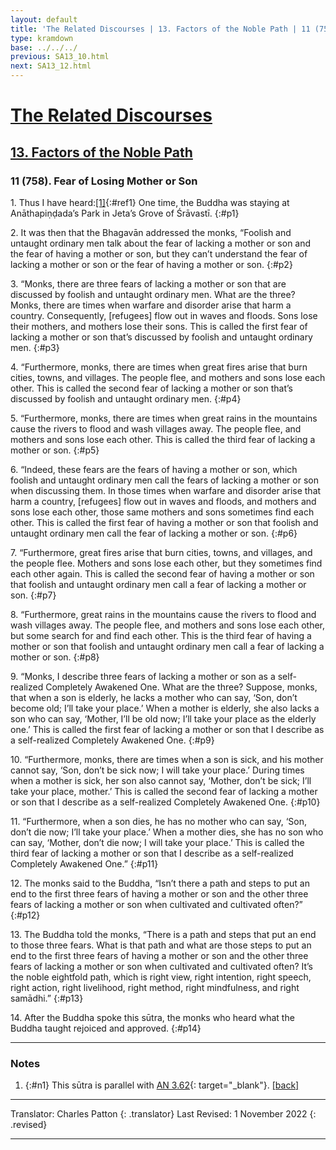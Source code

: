 ```yaml
---
layout: default
title: 'The Related Discourses | 13. Factors of the Noble Path | 11 (758). Fear of Losing Mother or Son'
type: kramdown
base: ../../../
previous: SA13_10.html
next: SA13_12.html
---
```


# [The Related Discourses](../index.html)
## [13. Factors of the Noble Path](index.html)
### 11 (758). Fear of Losing Mother or Son

1\. Thus I have heard:[\[1\]](#n1){:#ref1} One time, the Buddha was staying at Anāthapiṇḍada’s Park in Jeta’s Grove of Śrāvastī.
{:#p1}

2\. It was then that the Bhagavān addressed the monks, “Foolish and untaught ordinary men talk about the fear of lacking a mother or son and the fear of having a mother or son, but they can’t understand the fear of lacking a mother or son or the fear of having a mother or son.
{:#p2}

3\. “Monks, there are three fears of lacking a mother or son that are discussed by foolish and untaught ordinary men. What are the three? Monks, there are times when warfare and disorder arise that harm a country. Consequently, [refugees] flow out in waves and floods. Sons lose their mothers, and mothers lose their sons. This is called the first fear of lacking a mother or son that’s discussed by foolish and untaught ordinary men.
{:#p3}

4\. “Furthermore, monks, there are times when great fires arise that burn cities, towns, and villages. The people flee, and mothers and sons lose each other. This is called the second fear of lacking a mother or son that’s discussed by foolish and untaught ordinary men.
{:#p4}

5\. “Furthermore, monks, there are times when great rains in the mountains cause the rivers to flood and wash villages away. The people flee, and mothers and sons lose each other. This is called the third fear of lacking a mother or son.
{:#p5}

6\. “Indeed, these fears are the fears of having a mother or son, which foolish and untaught ordinary men call the fears of lacking a mother or son when discussing them. In those times when warfare and disorder arise that harm a country, [refugees] flow out in waves and floods, and mothers and sons lose each other, those same mothers and sons sometimes find each other. This is called the first fear of having a mother or son that foolish and untaught ordinary men call the fear of lacking a mother or son.
{:#p6}

7\. “Furthermore, great fires arise that burn cities, towns, and villages, and the people flee. Mothers and sons lose each other, but they sometimes find each other again. This is called the second fear of having a mother or son that foolish and untaught ordinary men call a fear of lacking a mother or son.
{:#p7}

8\. “Furthermore, great rains in the mountains cause the rivers to flood and wash villages away. The people flee, and mothers and sons lose each other, but some search for and find each other. This is the third fear of having a mother or son that foolish and untaught ordinary men call a fear of lacking a mother or son.
{:#p8}

9\. “Monks, I describe three fears of lacking a mother or son as a self-realized Completely Awakened One. What are the three? Suppose, monks, that when a son is elderly, he lacks a mother who can say, ‘Son, don’t become old; I’ll take your place.’ When a mother is elderly, she also lacks a son who can say, ‘Mother, I’ll be old now; I’ll take your place as the elderly one.’ This is called the first fear of lacking a mother or son that I describe as a self-realized Completely Awakened One.
{:#p9}

10\. “Furthermore, monks, there are times when a son is sick, and his mother cannot say, ‘Son, don’t be sick now; I will take your place.’ During times when a mother is sick, her son also cannot say, ‘Mother, don’t be sick; I’ll take your place, mother.’ This is called the second fear of lacking a mother or son that I describe as a self-realized Completely Awakened One.
{:#p10}

11\. “Furthermore, when a son dies, he has no mother who can say, ‘Son, don’t die now; I’ll take your place.’ When a mother dies, she has no son who can say, ‘Mother, don’t die now; I will take your place.’ This is called the third fear of lacking a mother or son that I describe as a self-realized Completely Awakened One.”
{:#p11}

12\. The monks said to the Buddha, “Isn’t there a path and steps to put an end to the first three fears of having a mother or son and the other three fears of lacking a mother or son when cultivated and cultivated often?”
{:#p12}

13\. The Buddha told the monks, “There is a path and steps that put an end to those three fears. What is that path and what are those steps to put an end to the first three fears of having a mother or son and the other three fears of lacking a mother or son when cultivated and cultivated often? It’s the noble eightfold path, which is right view, right intention, right speech, right action, right livelihood, right method, right mindfulness, and right samādhi.”
{:#p13}

14\. After the Buddha spoke this sūtra, the monks who heard what the Buddha taught rejoiced and approved.
{:#p14}

---

### Notes

1. {:#n1} This sūtra is parallel with [AN 3.62](https://suttacentral.net/an3.62){: target="_blank"}. [\[back\]](#ref1)

---

Translator: Charles Patton
{: .translator}
Last Revised: 1 November 2022
{: .revised}

---